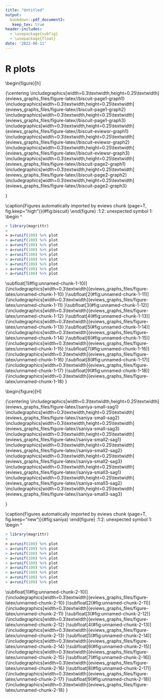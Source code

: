 ```yaml
---
title: "Untitled"
output: 
  bookdown::pdf_document2:
   keep_tex: true
header-includes:
  - \usepackage{subfig}
  - \usepackage{float}
date: '2022-06-11'
---
```






# R plots




\begin{figure}[h]

{\centering \includegraphics[width=0.3\textwidth,height=0.25\textwidth]{eviews_graphs_files/figure-latex//biscuit-page1-graph1} \includegraphics[width=0.3\textwidth,height=0.25\textwidth]{eviews_graphs_files/figure-latex//biscuit-page1-graph2} \includegraphics[width=0.3\textwidth,height=0.25\textwidth]{eviews_graphs_files/figure-latex//biscuit-page1-graph3} \includegraphics[width=0.3\textwidth,height=0.25\textwidth]{eviews_graphs_files/figure-latex//biscuit-eviewsr-graph1} \includegraphics[width=0.3\textwidth,height=0.25\textwidth]{eviews_graphs_files/figure-latex//biscuit-eviewsr-graph2} \includegraphics[width=0.3\textwidth,height=0.25\textwidth]{eviews_graphs_files/figure-latex//biscuit-eviewsr-graph3} \includegraphics[width=0.3\textwidth,height=0.25\textwidth]{eviews_graphs_files/figure-latex//biscuit-page2-graph1} \includegraphics[width=0.3\textwidth,height=0.25\textwidth]{eviews_graphs_files/figure-latex//biscuit-page2-graph2} \includegraphics[width=0.3\textwidth,height=0.25\textwidth]{eviews_graphs_files/figure-latex//biscuit-page2-graph3} 

}

\caption{Figures automatically imported by eviews chunk (page=T, fig.keep="high")}(\#fig:biscuit)
\end{figure}
<text>:1:2: unexpected symbol
1: \begin
     ^





```r
> library(magrittr)
> 
> a=runif(100) %>% plot
> a=runif(100) %>% plot
> a=runif(100) %>% plot
> a=runif(100) %>% plot
> a=runif(100) %>% plot
> a=runif(100) %>% plot
> a=runif(100) %>% plot
> a=runif(100) %>% plot
> a=runif(100) %>% plot
```

\subfloat[1(\#fig:unnamed-chunk-1-10)]{\includegraphics[width=0.3\textwidth]{eviews_graphs_files/figure-latex/unnamed-chunk-1-10} }\subfloat[2(\#fig:unnamed-chunk-1-11)]{\includegraphics[width=0.3\textwidth]{eviews_graphs_files/figure-latex/unnamed-chunk-1-11} }\subfloat[3(\#fig:unnamed-chunk-1-12)]{\includegraphics[width=0.3\textwidth]{eviews_graphs_files/figure-latex/unnamed-chunk-1-12} }\subfloat[4(\#fig:unnamed-chunk-1-13)]{\includegraphics[width=0.3\textwidth]{eviews_graphs_files/figure-latex/unnamed-chunk-1-13} }\subfloat[5(\#fig:unnamed-chunk-1-14)]{\includegraphics[width=0.3\textwidth]{eviews_graphs_files/figure-latex/unnamed-chunk-1-14} }\subfloat[6(\#fig:unnamed-chunk-1-15)]{\includegraphics[width=0.3\textwidth]{eviews_graphs_files/figure-latex/unnamed-chunk-1-15} }\subfloat[7(\#fig:unnamed-chunk-1-16)]{\includegraphics[width=0.3\textwidth]{eviews_graphs_files/figure-latex/unnamed-chunk-1-16} }\subfloat[8(\#fig:unnamed-chunk-1-17)]{\includegraphics[width=0.3\textwidth]{eviews_graphs_files/figure-latex/unnamed-chunk-1-17} }\subfloat[9(\#fig:unnamed-chunk-1-18)]{\includegraphics[width=0.3\textwidth]{eviews_graphs_files/figure-latex/unnamed-chunk-1-18} }


\begin{figure}[H]

{\centering \includegraphics[width=0.3\textwidth,height=0.25\textwidth]{eviews_graphs_files/figure-latex//saniya-small-sag1} \includegraphics[width=0.3\textwidth,height=0.25\textwidth]{eviews_graphs_files/figure-latex//saniya-small-sag2} \includegraphics[width=0.3\textwidth,height=0.25\textwidth]{eviews_graphs_files/figure-latex//saniya-small-sag3} \includegraphics[width=0.3\textwidth,height=0.25\textwidth]{eviews_graphs_files/figure-latex//saniya-small2-sag1} \includegraphics[width=0.3\textwidth,height=0.25\textwidth]{eviews_graphs_files/figure-latex//saniya-small2-sag2} \includegraphics[width=0.3\textwidth,height=0.25\textwidth]{eviews_graphs_files/figure-latex//saniya-small2-sag3} \includegraphics[width=0.3\textwidth,height=0.25\textwidth]{eviews_graphs_files/figure-latex//saniya-small3-sag1} \includegraphics[width=0.3\textwidth,height=0.25\textwidth]{eviews_graphs_files/figure-latex//saniya-small3-sag2} \includegraphics[width=0.3\textwidth,height=0.25\textwidth]{eviews_graphs_files/figure-latex//saniya-small3-sag3} 

}

\caption{Figures automatically imported by eviews chunk (page=T, fig.keep="new")}(\#fig:saniya)
\end{figure}
<text>:1:2: unexpected symbol
1: \begin
     ^







```r
> library(magrittr)
> 
> a=runif(100) %>% plot
> a=runif(100) %>% plot
> a=runif(100) %>% plot
> a=runif(100) %>% plot
> a=runif(100) %>% plot
> a=runif(100) %>% plot
> a=runif(100) %>% plot
> a=runif(100) %>% plot
> a=runif(100) %>% plot
```

\subfloat[1(\#fig:unnamed-chunk-2-10)]{\includegraphics[width=0.3\textwidth]{eviews_graphs_files/figure-latex/unnamed-chunk-2-10} }\subfloat[2(\#fig:unnamed-chunk-2-11)]{\includegraphics[width=0.3\textwidth]{eviews_graphs_files/figure-latex/unnamed-chunk-2-11} }\subfloat[3(\#fig:unnamed-chunk-2-12)]{\includegraphics[width=0.3\textwidth]{eviews_graphs_files/figure-latex/unnamed-chunk-2-12} }\subfloat[4(\#fig:unnamed-chunk-2-13)]{\includegraphics[width=0.3\textwidth]{eviews_graphs_files/figure-latex/unnamed-chunk-2-13} }\subfloat[5(\#fig:unnamed-chunk-2-14)]{\includegraphics[width=0.3\textwidth]{eviews_graphs_files/figure-latex/unnamed-chunk-2-14} }\subfloat[6(\#fig:unnamed-chunk-2-15)]{\includegraphics[width=0.3\textwidth]{eviews_graphs_files/figure-latex/unnamed-chunk-2-15} }\subfloat[7(\#fig:unnamed-chunk-2-16)]{\includegraphics[width=0.3\textwidth]{eviews_graphs_files/figure-latex/unnamed-chunk-2-16} }\subfloat[8(\#fig:unnamed-chunk-2-17)]{\includegraphics[width=0.3\textwidth]{eviews_graphs_files/figure-latex/unnamed-chunk-2-17} }\subfloat[9(\#fig:unnamed-chunk-2-18)]{\includegraphics[width=0.3\textwidth]{eviews_graphs_files/figure-latex/unnamed-chunk-2-18} }
